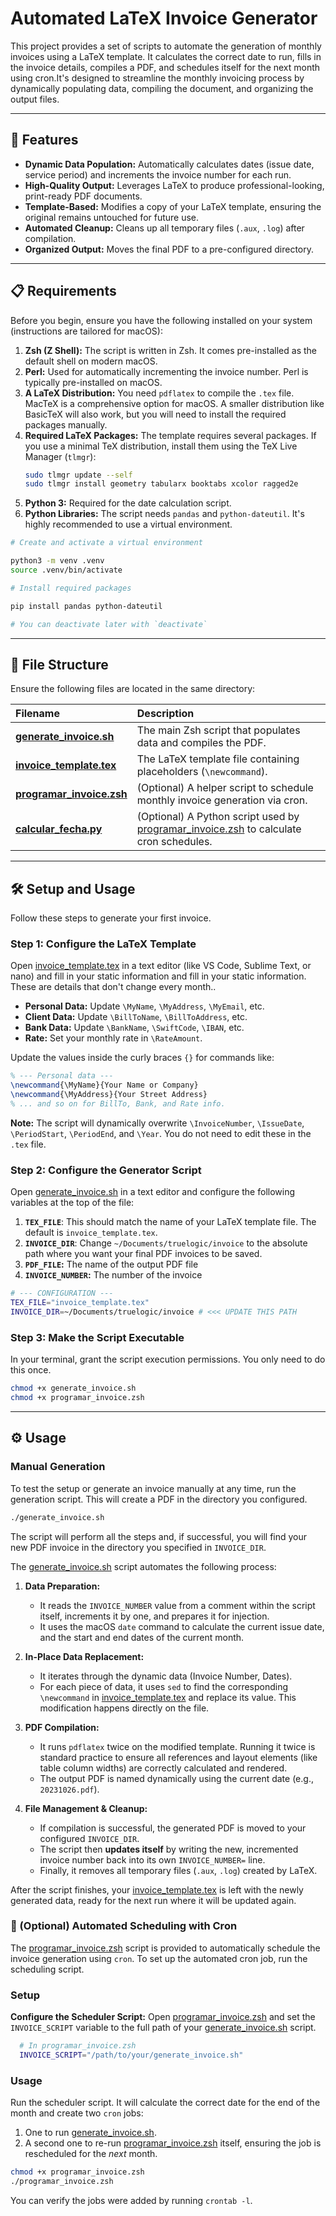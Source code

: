 # Automated LaTeX Invoice Generator

This project provides a set of scripts to automate the generation of monthly invoices using a LaTeX template. It calculates the correct date to run, fills in the invoice details, compiles a PDF, and schedules itself for the next month using cron.It's designed to streamline the monthly invoicing process by dynamically populating data, compiling the document, and organizing the output files.

---

## 🚀 Features

- **Dynamic Data Population:** Automatically calculates dates (issue date, service period) and increments the invoice number for each run.
- **High-Quality Output:** Leverages LaTeX to produce professional-looking, print-ready PDF documents.
- **Template-Based:** Modifies a copy of your LaTeX template, ensuring the original remains untouched for future use.
- **Automated Cleanup:** Cleans up all temporary files (`.aux`, `.log`) after compilation.
- **Organized Output:** Moves the final PDF to a pre-configured directory.

---

## 📋 Requirements

Before you begin, ensure you have the following installed on your system (instructions are tailored for macOS):

1.  **Zsh (Z Shell):** The script is written in Zsh. It comes pre-installed as the default shell on modern macOS.
2.  **Perl:** Used for automatically incrementing the invoice number. Perl is typically pre-installed on macOS.
3.  **A LaTeX Distribution:** You need `pdflatex` to compile the `.tex` file. MacTeX is a comprehensive option for macOS. A smaller distribution like BasicTeX will also work, but you will need to install the required packages manually.
4.  **Required LaTeX Packages:** The template requires several packages. If you use a minimal TeX distribution, install them using the TeX Live Manager (`tlmgr`):
    ```bash
    sudo tlmgr update --self
    sudo tlmgr install geometry tabularx booktabs xcolor ragged2e
    ```
5.  **Python 3:** Required for the date calculation script.
6.  **Python Libraries:** The script needs `pandas` and `python-dateutil`. It's highly recommended to use a virtual environment.

```sh
# Create and activate a virtual environment

python3 -m venv .venv
source .venv/bin/activate

# Install required packages

pip install pandas python-dateutil

# You can deactivate later with `deactivate`
```

---

## 📁 File Structure

Ensure the following files are located in the same directory:

| Filename                                           | Description                                                                             |
| :------------------------------------------------- | :-------------------------------------------------------------------------------------- |
| **[generate_invoice.sh](generate_invoice.sh)**     | The main Zsh script that populates data and compiles the PDF.                           |
| **[invoice_template.tex](invoice_template.tex)**   | The LaTeX template file containing placeholders (`\newcommand`).                        |
| **[programar_invoice.zsh](programar_invoice.zsh)** | (Optional) A helper script to schedule monthly invoice generation via cron.             |
| **[calcular_fecha.py](calcular_fecha.py)**         | (Optional) A Python script used by [programar_invoice.zsh](programar_invoice.zsh) to calculate cron schedules. |

---

## 🛠️ Setup and Usage

Follow these steps to generate your first invoice.

### Step 1: Configure the LaTeX Template

Open [invoice_template.tex](invoice_template.tex) in a text editor (like VS Code, Sublime Text, or nano) and fill in your static information and fill in your static information. These are details that don't change every month..

- **Personal Data:** Update `\MyName`, `\MyAddress`, `\MyEmail`, etc.
- **Client Data:** Update `\BillToName`, `\BillToAddress`, etc.
- **Bank Data:** Update `\BankName`, `\SwiftCode`, `\IBAN`, etc.
- **Rate:** Set your monthly rate in `\RateAmount`.

Update the values inside the curly braces `{}` for commands like:

```latex
% --- Personal data ---
\newcommand{\MyName}{Your Name or Company}
\newcommand{\MyAddress}{Your Street Address}
% ... and so on for BillTo, Bank, and Rate info.
```

**Note:** The script will dynamically overwrite `\InvoiceNumber`, `\IssueDate`, `\PeriodStart`, `\PeriodEnd`, and `\Year`. You do not need to edit these in the `.tex` file.

### Step 2: Configure the Generator Script

Open [generate_invoice.sh](generate_invoice.sh) in a text editor and configure the following variables at the top of the file:

1.  **`TEX_FILE`**: This should match the name of your LaTeX template file. The default is `invoice_template.tex`.
2.  **`INVOICE_DIR`**: Change `~/Documents/truelogic/invoice` to the absolute path where you want your final PDF invoices to be saved.
3.  **`PDF_FILE`:** The name of the output PDF file
4.  **`INVOICE_NUMBER`:** The number of the invoice

```zsh
# --- CONFIGURATION ---
TEX_FILE="invoice_template.tex"
INVOICE_DIR=~/Documents/truelogic/invoice # <<< UPDATE THIS PATH
```

### Step 3: Make the Script Executable

In your terminal, grant the script execution permissions. You only need to do this once.

```bash
chmod +x generate_invoice.sh
chmod +x programar_invoice.zsh
```

---

## ⚙️ Usage

### Manual Generation

To test the setup or generate an invoice manually at any time, run the generation script. This will create a PDF in the directory you configured.

```bash
./generate_invoice.sh
```

The script will perform all the steps and, if successful, you will find your new PDF invoice in the directory you specified in `INVOICE_DIR`.

The [generate_invoice.sh](generate_invoice.sh) script automates the following process:

1.  **Data Preparation:**

    - It reads the `INVOICE_NUMBER` value from a comment within the script itself, increments it by one, and prepares it for injection.
    - It uses the macOS `date` command to calculate the current issue date, and the start and end dates of the current month.

2.  **In-Place Data Replacement:**

    - It iterates through the dynamic data (Invoice Number, Dates).
    - For each piece of data, it uses `sed` to find the corresponding `\newcommand` in [invoice_template.tex](invoice_template.tex) and replace its value. This modification happens directly on the file.

3.  **PDF Compilation:**

    - It runs `pdflatex` twice on the modified template. Running it twice is standard practice to ensure all references and layout elements (like table column widths) are correctly calculated and rendered.
    - The output PDF is named dynamically using the current date (e.g., `20231026.pdf`).

4.  **File Management & Cleanup:**
    - If compilation is successful, the generated PDF is moved to your configured `INVOICE_DIR`.
    - The script then **updates itself** by writing the new, incremented invoice number back into its own `INVOICE_NUMBER=` line.
    - Finally, it removes all temporary files (`.aux`, `.log`) created by LaTeX.

After the script finishes, your [invoice_template.tex](invoice_template.tex) is left with the newly generated data, ready for the next run where it will be updated again.

### 🤖 (Optional) Automated Scheduling with Cron

The [programar_invoice.zsh](programar_invoice.zsh) script is provided to automatically schedule the invoice generation using `cron`.
To set up the automated cron job, run the scheduling script.

### Setup

**Configure the Scheduler Script:** Open [programar_invoice.zsh](programar_invoice.zsh) and set the `INVOICE_SCRIPT` variable to the full path of your [generate_invoice.sh](generate_invoice.sh) script.

```zsh
  # In programar_invoice.zsh
  INVOICE_SCRIPT="/path/to/your/generate_invoice.sh"
```

### Usage

Run the scheduler script. It will calculate the correct date for the end of the month and create two `cron` jobs:

1.  One to run [generate_invoice.sh](generate_invoice.sh).
2.  A second one to re-run [programar_invoice.zsh](programar_invoice.zsh) itself, ensuring the job is rescheduled for the _next_ month.

```bash
chmod +x programar_invoice.zsh
./programar_invoice.zsh
```

You can verify the jobs were added by running `crontab -l`.
